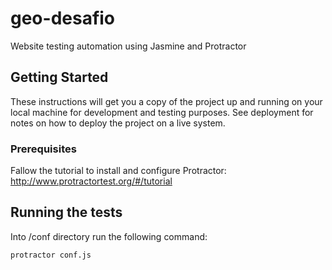 # geo-desafio

Website testing automation using Jasmine and Protractor

## Getting Started

These instructions will get you a copy of the project up and running on your local machine for development and testing purposes. See deployment for notes on how to deploy the project on a live system.

### Prerequisites

Fallow the tutorial to install and configure Protractor:
http://www.protractortest.org/#/tutorial

## Running the tests

Into /conf directory run the following command:
```
protractor conf.js
```
